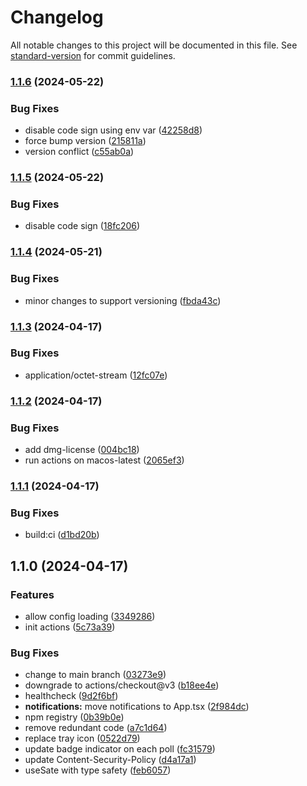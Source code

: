 # Changelog

All notable changes to this project will be documented in this file. See [standard-version](https://github.com/conventional-changelog/standard-version) for commit guidelines.

### [1.1.6](https://github.com/raskanskyz/service-swagger/compare/v1.1.5...v1.1.6) (2024-05-22)


### Bug Fixes

* disable code sign using env var ([42258d8](https://github.com/raskanskyz/service-swagger/commit/42258d8f163678849045f9e67a0905f189218d34))
* force bump version ([215811a](https://github.com/raskanskyz/service-swagger/commit/215811a90581fbffba3c98c5316017cd4a88e936))
* version conflict ([c55ab0a](https://github.com/raskanskyz/service-swagger/commit/c55ab0a9fc35160cfa159cbc9420f8fb5a651d69))

### [1.1.5](https://github.com/raskanskyz/service-swagger/compare/v1.1.4...v1.1.5) (2024-05-22)


### Bug Fixes

* disable code sign ([18fc206](https://github.com/raskanskyz/service-swagger/commit/18fc2060754b278f59af442f4179afc5565c7876))

### [1.1.4](https://github.com/raskanskyz/service-swagger/compare/v1.1.3...v1.1.4) (2024-05-21)


### Bug Fixes

* minor changes to support versioning ([fbda43c](https://github.com/raskanskyz/service-swagger/commit/fbda43c73753948dd4917873951cd77665b3acc2))

### [1.1.3](https://github.com/raskanskyz/service-swagger/compare/v1.1.2...v1.1.3) (2024-04-17)


### Bug Fixes

* application/octet-stream ([12fc07e](https://github.com/raskanskyz/service-swagger/commit/12fc07ec199c510de3c2e221491119e22ff9de3a))

### [1.1.2](https://github.com/raskanskyz/service-swagger/compare/v1.1.1...v1.1.2) (2024-04-17)


### Bug Fixes

* add dmg-license ([004bc18](https://github.com/raskanskyz/service-swagger/commit/004bc185049be9383c2ea0c547eb565cd61bb216))
* run actions on macos-latest ([2065ef3](https://github.com/raskanskyz/service-swagger/commit/2065ef3028d2ee1114a176144830ad08178375e9))

### [1.1.1](https://github.com/raskanskyz/service-swagger/compare/v1.1.0...v1.1.1) (2024-04-17)


### Bug Fixes

* build:ci ([d1bd20b](https://github.com/raskanskyz/service-swagger/commit/d1bd20b480365d1f959f05597ab09233ca3abc55))

## 1.1.0 (2024-04-17)


### Features

* allow config loading ([3349286](https://github.com/raskanskyz/service-swagger/commit/3349286b802688ae0b1bcf401f3fac9e494e124c))
* init actions ([5c73a39](https://github.com/raskanskyz/service-swagger/commit/5c73a39b886daa273278622d961d9a1b85df4a44))


### Bug Fixes

* change to main branch ([03273e9](https://github.com/raskanskyz/service-swagger/commit/03273e9a4eb96f3ae1f4d8357060cc881918d991))
* downgrade to actions/checkout@v3 ([b18ee4e](https://github.com/raskanskyz/service-swagger/commit/b18ee4e6c3d80af63a00b89709d2f073668ab694))
* healthcheck ([9d2f6bf](https://github.com/raskanskyz/service-swagger/commit/9d2f6bf0bcfb851b5cdfefb8bb184dbbd7d15010))
* **notifications:** move notifications to App.tsx ([2f984dc](https://github.com/raskanskyz/service-swagger/commit/2f984dc2e9565b5f185a6253ea598ea78d8b960e))
* npm registry ([0b39b0e](https://github.com/raskanskyz/service-swagger/commit/0b39b0eeea21526809e4f3a82ef82d53406a96c4))
* remove redundant code ([a7c1d64](https://github.com/raskanskyz/service-swagger/commit/a7c1d648c9c8ce71f642a807456ce5d4a3a2b969))
* replace tray icon ([0522d79](https://github.com/raskanskyz/service-swagger/commit/0522d7933f4da164472706dccb91099f1eb45135))
* update badge indicator on each poll ([fc31579](https://github.com/raskanskyz/service-swagger/commit/fc31579957a3599c507a94fb8df8c6f119f2e5ae))
* update Content-Security-Policy ([d4a17a1](https://github.com/raskanskyz/service-swagger/commit/d4a17a1f19dd726fbe0a9e17927c74c1a2ac24ac))
* useSate with type safety ([feb6057](https://github.com/raskanskyz/service-swagger/commit/feb6057c9e85f386163d92f97be94b5d7434beaf))
